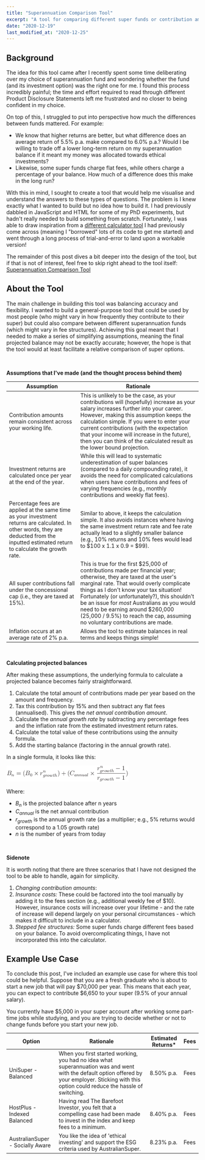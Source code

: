 ```yaml
---
title: "Superannuation Comparison Tool"
excerpt: "A tool for comparing different super funds or contribution amounts."
date: "2020-12-19"
last_modified_at: "2020-12-25"
---
```


## Background

The idea for this tool came after I recently spent some time deliberating over my choice of superannuation fund and wondering whether the fund (and its investment option) was the right one for me. I found this process incredibly painful; the time and effort required to read through different Product Disclosure Statements left me frustrated and no closer to being confident in my choice.

On top of this, I struggled to put into perspective how much the differences between funds mattered. For example:

* We know that higher returns are better, but what difference does an average return of 5.5% p.a. make compared to 6.0% p.a.? Would I be willing to trade off a lower long-term return on my superannuation balance if it meant my money was allocated towards ethical investments?
* Likewise, some super funds charge flat fees, while others charge a percentage of your balance. How much of a difference does this make in the long run?

With this in mind, I sought to create a tool that would help me visualise and understand the answers to these types of questions. The problem is I knew exactly what I wanted to build but no idea how to build it. I had previously dabbled in JavaScript and HTML for some of my PhD experiments, but hadn't really needed to build something from scratch. Fortunately, I was able to draw inspiration from a [different calculator tool](https://investcalc.github.io) I had previously come across (meaning I "borrowed" lots of its code to get me started) and went through a long process of trial-and-error to land upon a workable version!

The remainder of this post dives a bit deeper into the design of the tool, but if that is not of interest, feel free to skip right ahead to the tool itself: [Superannuation Comparison Tool](/assets/posts/superannuation_comparison_tool/super_tool.html)

## About the Tool

The main challenge in building this tool was balancing accuracy and flexibility. I wanted to build a general-purpose tool that could be used by most people (who might vary in how frequently they contribute to their super) but could also compare between different superannuation funds (which might vary in fee structures). Achieving this goal meant that I needed to make a series of simplifying assumptions, meaning the final projected balance may not be exactly accurate; however, the hope is that the tool would at least facilitate a relative comparison of super options.

&nbsp;  

**Assumptions that I've made (and the thought process behind them)**

| Assumption | Rationale |
| ---------- | --------- |
| Contribution amounts remain consistent across your working life. | This is unlikely to be the case, as your contributions will (hopefully) increase as your salary increases further into your career. However, making this assumption keeps the calculation simple. If you were to enter your current contributions (with the expectation that your income will increase in the future), then you can think of the calculated result as the lower bound projection. |
| Investment returns are calculated once per year at the end of the year. | While this will lead to systematic underestimation of super balances (compared to a daily compounding rate), it avoids the need for complicated calculations when users have contributions and fees of varying frequencies (e.g., monthly contributions and weekly flat fees). |
| Percentage fees are applied at the same time as your investment returns are calculated. In other words, they are deducted from the inputted estimated return to calculate the growth rate. | Similar to above, it keeps the calculation simple. It also avoids instances where having the same investment return rate and fee rate actually lead to a slightly smaller balance (e.g., 10% returns and 10% fees would lead to $100 x 1.1 x 0.9 = $99). |
| All super contributions fall under the concessional cap (i.e., they are taxed at 15%). | This is true for the first $25,000 of contributions made per financial year; otherwise, they are taxed at the user's marginal rate. That would overly complicate things as I don't know your tax situation! Fortunately (or unfortunately?), this shouldn't be an issue for *most* Australians as you would need to be earning around $260,000 (25,000 / 9.5%) to reach the cap, assuming no voluntary contributions are made. |
| Inflation occurs at an average rate of 2% p.a. | Allows the tool to estimate balances in real terms and keeps things simple! |

&nbsp;  

**Calculating projected balances**

After making these assumptions, the underlying formula to calculate a projected balance becomes fairly straightforward.

1. Calculate the total amount of contributions made per year based on the amount and frequency.
2. Tax this contribution by 15% and then subtract any flat fees (annualised). This gives the *net annual contribution amount*.
3. Calculate the *annual growth rate* by subtracting any percentage fees and the inflation rate from the estimated investment return rates.
4. Calculate the total value of these contributions using the annuity formula.
5. Add the starting balance (factoring in the annual growth rate).

In a single formula, it looks like this:

![Equation](/assets/posts/superannuation_comparison_tool/calculation_formula.png)

Where:

* *B<sub>n</sub>* is the projected balance after n years
* *C<sub>annual</sub>* is the net annual contribution
* *r<sub>growth</sub>* is the annual growth rate (as a multiplier; e.g., 5% returns would correspond to a 1.05 growth rate)
* *n* is the number of years from today

&nbsp;  

**Sidenote**

It is worth noting that there are three scenarios that I have not designed the tool to be able to handle, again for simplicity.

1. *Changing contribution amounts*:
1. *Insurance costs:* These could be factored into the tool manually by adding it to the fees section (e.g., additional weekly fee of $10). However, insurance costs will increase over your lifetime - and the rate of increase will depend largely on your personal circumstances - which makes it difficult to include in a calculator.
2. *Stepped fee structures:* Some super funds charge different fees based on your balance. To avoid overcomplicating things, I have not incorporated this into the calculator.

## Example Use Case

To conclude this post, I've included an example use case for where this tool could be helpful. Suppose that you are a fresh graduate who is about to start a new job that will pay $70,000 per year. This means that each year, you can expect to contribute $6,650 to your super (9.5% of your annual salary).

You currently have $5,000 in your super account after working some part-time jobs while studying, and you are trying to decide whether or not to change funds before you start your new job.

| Option | Rationale | Estimated Returns* | Fees |
| ------ | --------- | ------------------ | ---- |
| UniSuper - Balanced | When you first started working, you had no idea what superannuation was and went with the default option offered by your employer. Sticking with this option could reduce the hassle of switching. | 8.50% p.a. | Fees |
| HostPlus - Indexed Balanced | Having read The Barefoot Investor, you felt that a compelling case had been made to invest in the index and keep fees to a minimum. | 8.40% p.a. | Fees | 
| AustralianSuper - Socially Aware | You like the idea of 'ethical investing' and support the ESG criteria used by AustralianSuper. | 8.23% p.a. | Fees |

